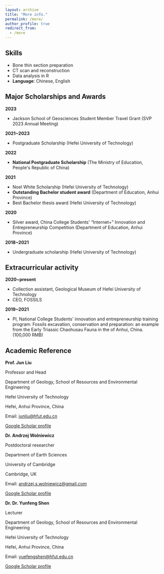```yaml
---
layout: archive
title: "More info."
permalink: /more/
author_profile: true
redirect_from:
  - /more
---
```


Skills
------


* Bone thin section preparation
* CT scan and reconstruction
* Data analysis in R
* **Language**: Chinese, English


Major Scholarships and Awards
------


**2023**
 * Jackson School of Geosciences Student Member Travel Grant (SVP 2023 Annual Meeting)

**2021~2023**
 * Postgraduate Scholarship (Hefei University of Technology)

**2022**
 * **National Postgraduate Scholarship** (The Ministry of Education, People's Republic of China)
   
**2021**
 * Noel White Scholarship (Hefei University of Technology)	
 * **Outstanding Bachelor student award** (Department of Education, Anhui Province)	
 * Best Bachelor thesis award (Hefei University of Technology)
   
**2020**
 * Silver award, China College Students' “Internet+” Innovation and Entrepreneurship Competition (Department of Education, Anhui Province)
   
**2018~2021**
 * Undergraduate scholarship (Hefei University of Technology)	


Extracurricular activity
------


**2020~present**
 * Collection assistant, Geological Museum of Hefei University of Technology	
 * CEO, FOSSILS
   
**2019~2021**
 * PI, National College Students' innovation and entrepreneurship training program: Fossils excavation, conservation and preparation: an example from the Early Triassic Chaohusau Fauna in the of Anhui, China. (100,000 RMB)


Academic Reference
------


**Prof. Jun Liu**

Professor and Head

Department of Geology, School of Resources and Environmental Engineering

Hefei University of Technology

Hefei, Anhui Province, China 

Email: junliu@hfut.edu.cn

[Google Scholar profile](https://scholar.google.com/citations?hl=zh-CN&user=LWycK8cAAAAJ)



**Dr. Andrzej Wolniewicz**

Postdoctoral researcher

Department of Earth Sciences

University of Cambridge

Cambridge, UK

Email: andrzej.s.wolniewicz@gmail.com

[Google Scholar profile](https://scholar.google.com/citations?hl=zh-CN&user=P5XokDgAAAAJ)


**Dr. Dr. Yunfeng Shen**

Lecturer

Department of Geology, School of Resources and Environmental Engineering 

Hefei University of Technology

Hefei, Anhui Province, China

Email: yuefengshen@hfut.edu.cn

[Google Scholar profile](https://scholar.google.com/citations?hl=zh-CN&user=uGj7vsYAAAAJ)
